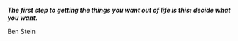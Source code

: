_**The first step to getting the things you want out of life is this: decide what you want.**_

Ben Stein